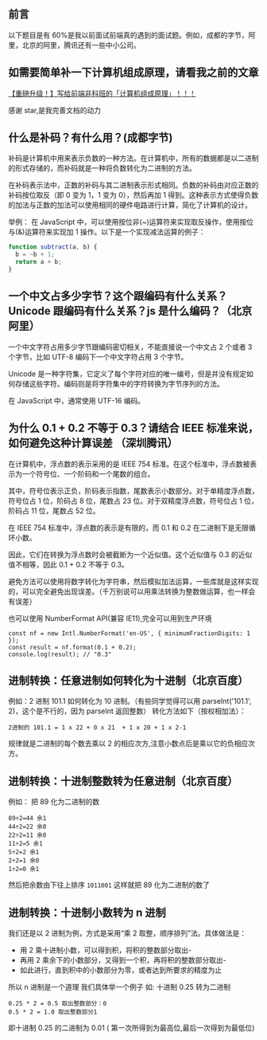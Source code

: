 ## 前言

以下题目是有 60%是我以前面试前端真的遇到的面试题。例如，成都的字节，阿里，北京的阿里，腾讯还有一些中小公司。

## 如需要简单补一下计算机组成原理，请看我之前的文章

[【重磅升级！】写给前端非科班的「计算机组成原理」！！！](https://juejin.cn/post/6990652014862532622)

感谢 star,是我完善文档的动力

## 什么是补码？有什么用？(成都字节)

补码是计算机中用来表示负数的一种方法。在计算机中，所有的数据都是以二进制的形式存储的，而补码就是一种将负数转化为二进制的方法。

在补码表示法中，正数的补码与其二进制表示形式相同。负数的补码由对应正数的补码按位取反（即 0 变为 1，1 变为 0），然后再加 1 得到。这种表示方式使得负数的加法与正数的加法可以使用相同的硬件电路进行计算，简化了计算机的设计。

举例：
在 JavaScript 中，可以使用按位非(~)运算符来实现取反操作，使用按位与(&)运算符来实现加 1 操作。以下是一个实现减法运算的例子：

```javascript
function subtract(a, b) {
  b = ~b + 1;
  return a + b;
}
```

## 一个中文占多少字节？这个跟编码有什么关系？Unicode 跟编码有什么关系？js 是什么编码？（北京阿里）

一个中文字符占用多少字节跟编码密切相关，不能直接说一个中文占 2 个或者 3 个字节，比如 UTF-8 编码下一个中文字符占用 3 个字节。

Unicode 是一种字符集，它定义了每个字符对应的唯一编号，但是并没有规定如何存储这些字符。编码则是将字符集中的字符转换为字节序列的方法。

在 JavaScript 中，通常使用 UTF-16 编码。

## 为什么 0.1 + 0.2 不等于 0.3？请结合 IEEE 标准来说，如何避免这种计算误差 （深圳腾讯）

在计算机中，浮点数的表示采用的是 IEEE 754 标准。在这个标准中，浮点数被表示为一个符号位、一个阶码和一个尾数的组合。

其中，符号位表示正负，阶码表示指数，尾数表示小数部分。对于单精度浮点数，符号位占 1 位，阶码占 8 位，尾数占 23 位。对于双精度浮点数，符号位占 1 位，阶码占 11 位，尾数占 52 位。

在 IEEE 754 标准中，浮点数的表示是有限的，而 0.1 和 0.2 在二进制下是无限循环小数。

因此，它们在转换为浮点数时会被截断为一个近似值。这个近似值与 0.3 的近似值不相等，因此 0.1 + 0.2 不等于 0.3。

避免方法可以使用将数字转化为字符串，然后模拟加法运算，一些库就是这样实现的，可以完全避免出现误差。（千万别说可以用乘法转换为整数做运算，也一样会有误差）

也可以使用 NumberFormat API(兼容 IE11),完全可以用到生产环境

```
const nf = new Intl.NumberFormat('en-US', { minimumFractionDigits: 1 });
const result = nf.format(0.1 + 0.2);
console.log(result); // "0.3"
```

## 进制转换：任意进制如何转化为十进制（北京百度）

例如：2 进制 101.1 如何转化为 10 进制。（有些同学觉得可以用 parseInt('101.1', 2)，这个是不行的，因为 parseInt 返回整数）
转化方法如下（按权相加法）：

```
2进制的 101.1 = 1 x 22 + 0 x 21  + 1 x 20 + 1 x 2-1
```

规律就是二进制的每个数去乘以 2 的相应次方,注意小数点后是乘以它的负相应次方。

## 进制转换：十进制整数转为任意进制（北京百度）

例如：
把 89 化为二进制的数

```
89÷2=44 余1
44÷2=22 余0
22÷2=11 余0
11÷2=5 余1
5÷2=2 余1
2÷2=1 余0
1÷2=0 余1
```

然后把余数由下往上排序
`1011001`
这样就把 89 化为二进制的数了

## 进制转换：十进制小数转为 n 进制

我们还是以 2 进制为例，方式是采用“乘 2 取整，顺序排列”法。具体做法是：

- 用 2 乘十进制小数，可以得到积，将积的整数部分取出-
- 再用 2 乘余下的小数部分，又得到一个积，再将积的整数部分取出-
- 如此进行，直到积中的小数部分为零，或者达到所要求的精度为止

所以 n 进制是一个道理
我们具体举一个例子
如: 十进制 0.25 转为二进制

```
0.25 * 2 = 0.5 取出整数部分：0
0.5 * 2 = 1.0 取出整数部分1
```

即十进制 0.25 的二进制为 0.01 ( 第一次所得到为最高位,最后一次得到为最低位)
